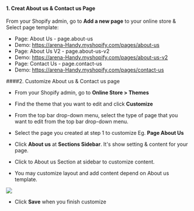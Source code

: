 #### 1. Creat About us & Contact us Page
From your Shopify admin, go to **Add a new page** to your online store & Select page template: 

* Page: About Us - page.about-us
 * Demo: https://arena-Handy.myshopify.com/pages/about-us
* Page: About Us V2 - page.about-us-v2
 * Demo: https://arena-Handy.myshopify.com/pages/about-us-v2
* Page: Contact Us - page.contact-us
 * Demo: https://arena-Handy.myshopify.com/pages/contact-us


####2. Customize About us & Contact us page

* From your Shopify admin, go to **Online Store &gt; Themes**

* Find the theme that you want to edit and click **Customize**

* From the top bar drop-down menu, select the type of page that you want to edit from the top bar drop-down menu.

* Select the page you created at step 1 to customize
Eg. **Page About Us**

* Click **About us** at **Sections Sidebar**. It's show setting & content for your page.

* Click to About us Section at sidebar to customize content.

* You may customize layout and add content depend on About us template.

![](/assets/about-us.png)

* Click **Save** when you finish customize




